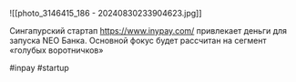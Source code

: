 
![[photo_3146415_186 - 20240830233904623.jpg]]

Сингапурский стартап https://www.inypay.com/ привлекает деньги для запуска NEO Банка. Основной фокус будет рассчитан на сегмент «голубых воротничков»

#inpay #startup 